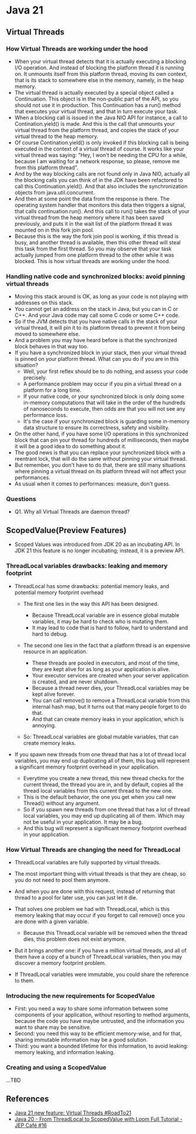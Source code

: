 # Java 21

## Virtual Threads

### How Virtual Threads are working under the hood

* When your virtual thread detects that it is actually executing a blocking I/O operation. And instead of blocking the
  platform thread it is running on. It unmounts itself from this platform thread, moving its own context, that is its
  stack to somewhere else in the memory, namely, in the heap memory.
* The virtual thread is actually executed by a special object called a Continuation. This object is in the non-public
  part of the API, so you should not use it in production. This Continuation has a run() method that executes your
  virtual thread, and that in turn execute your task.
* When a blocking call is issued in the Java NIO API for instance, a call to Contination.yield() is made. And this is
  the call that unmounts your virtual thread from the platform thread, and copies the stack of your virtual thread to
  the heap memory.
* Of course Contination.yield() is only invoked if this blocking call is being executed in the context of a virtual
  thread of course. It works like your virtual thread was saying: "Hey, I won't be needing the CPU for a while, because
  I am waiting for a network response, so please, remove me from this platform thread".
* And by the way blocking calls are not found only in Java NIO, actually all the blocking calls you can think of in the
  JDK have been refactored to call this Continuation.yield(). And that also includes the synchronization objects from
  java.util.concurrent.
* And then at some point the data from the response is there. The operating system handler that monitors this data then
  triggers a signal, that calls continuation.run(). And this call to run() takes the stack of your virtual thread from
  the heap memory where it has been saved previously, and puts it in the wait list of the platform thread it was mounted
  on in this fork join pool.
* Because this is the way the fork join pool is working, if this thread is busy, and another thread is available, then
  this other thread will steal this task from the first thread. So you may observe that your task actually jumped from
  one platform thread to the other while it was blocked. This is how virtual threads are working under the hood.

### Handling native code and synchronized blocks: avoid pinning virtual threads

* Moving this stack around is OK, as long as your code is not playing with addresses on this stack.
* You cannot get an address on the stack in Java, but you can in C or C++. And your Java code may call some C code or
  some C++ code.
* So if the JVM detects that you have native calls in the stack of your virtual thread, it will pin it to its platform
  thread to prevent it from being moved to somewhere else.
* And a problem you may have heard before is that the synchronized block behaves in that way too.
* If you have a synchronized block in your stack, then your virtual thread is pinned on your platform thread. What can
  you do if you are in this situation?
    * Well, your first reflex should be to do nothing, and assess your code precisely.
    * A performance problem may occur if you pin a virtual thread on a platform for a long time.
    * If your native code, or your synchronized block is only doing some in-memory computations that will take in the
      order of the hundreds of nanoseconds to execute, then odds are that you will not see any performance loss.
    * It's the case if your synchronized block is guarding some in-memory data structure to ensure its correctness,
      safety and visibility.
* On the other hand, if you have some I/O operations in this synchronized block that can pin your thread for hundreds of
  milliseconds, then maybe it will be a good idea to do something about it.
* The good news is that you can replace your synchronized block with a reentrant lock, that will do the same without
  pinning your virtual thread.
* But remember, you don't have to do that, there are still many situations where pinning a virtual thread on its
  platform thread will not affect your performances.
* As usual when it comes to performances: measure, don't guess.

### Questions

* Q1. Why all Virtual Threads are daemon thread?

## ScopedValue(Preview Features)

* Scoped Values was introduced from JDK 20 as an incubating API. In JDK 21 this feature is no longer incubating;
  instead, it is a preview API.

### ThreadLocal variables drawbacks: leaking and memory footprint

* ThreadLocal has some drawbacks: potential memory leaks, and potential memory footprint overhead
  * The first one lies in the way this API has been designed.
    * Because ThreadLocal variable are in essence global mutable variables, it may be hard to check who is mutating
      them.
    * It may lead to code that is hard to follow, hard to understand and hard to debug.

  * The second one lies in the fact that a platform thread is an expensive resource in an application.
    * These threads are pooled in executors, and most of the time, they are kept alive for as long as your application
      is alive.
    * Your executor services are created when your server application is created, and are never shutdown.
    * Because a thread never dies, your ThreadLocal variables may be kept alive forever.
    * You can call remove() to remove a ThreadLocal variable from this internal hash map, but it turns out that many
      people forget to do that.
    * And that can create memory leaks in your application, which is annoying.

  * So: ThreadLocal variables are global mutable variables, that can create memory leaks.

* If you spawn new threads from one thread that has a lot of thread local variables, you may end up duplicating all of
  them, this bug will represent a significant memory footprint overhead in your application.
  * Everytime you create a new thread, this new thread checks for the current thread, the thread you are in, and by
    default, copies all the thread local variables from this current thread to the new one.
  * This is the default behavior, the one you get when you call new Thread() without any argument.
  * So if you spawn new threads from one thread that has a lot of thread local variables, you may end up duplicating all
    of them. Which may not be useful in your application. It may be a bug.
  * And this bug will represent a significant memory footprint overhead in your application.

### How Virtual Threads are changing the need for ThreadLocal

* ThreadLocal variables are fully supported by virtual threads.
* The most important thing with virtual threads is that they are cheap, so you do not need to pool them anymore.
* And when you are done with this request, instead of returning that thread to a pool for later use, you can just let it
  die.

* That solves one problem we had with ThreadLocal, which is this memory leaking that may occur if you forget to call
  remove() once you are done with a given variable.
  * Because this ThreadLocal variable will be removed when the thread dies, this problem does not exist anymore.

* But it brings another one: if you have a million virtual threads, and all of them have a copy of a bunch of
  ThreadLocal variables, then you may discover a memory footprint problem.
* If ThreadLocal variables were immutable, you could share the reference to them.

### Introducing the new requirements for ScopedValue

* First: you need a way to share some information between some components of your application, without resorting to
  method arguments, because the code you have maybe untrusted, and the information you want to share may be sensitive.
* Second: you need this way to be efficient memory-wise, and for that, sharing immutable information may be a good
  solution.
* Third: you want a bounded lifetime for this information, to avoid leaking: memory leaking, and information leaking.

### Creating and using a ScopedValue

...TBD

## References

* [Java 21 new feature: Virtual Threads #RoadTo21](https://youtu.be/5E0LU85EnTI?si=OjN6IlCphUpBR5rt)
* [Java 20 - From ThreadLocal to ScopedValue with Loom Full Tutorial - JEP Café #16](https://youtu.be/fjvGzBFmyhM?si=zSVzZhCyreysyypF)
